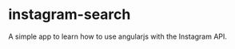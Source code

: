 instagram-search
================

A simple app to learn how to use angularjs with the Instagram API.
